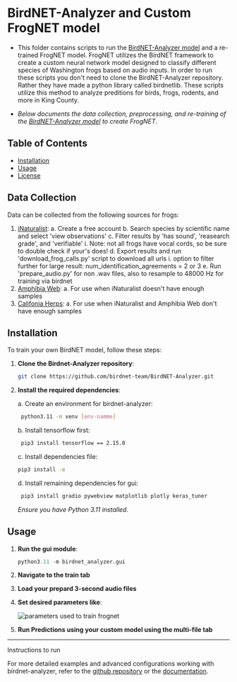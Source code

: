 # BirdNET-Analyzer and Custom FrogNET model

- This folder contains scripts to run the [BirdNET-Analyzer model](https://github.com/birdnet-team/BirdNET-Analyzer.git) and a re-trained FrogNET model. FrogNET utilizes the BirdNET framework to create a custom neural network model designed to classify different species of Washington frogs based on audio inputs. In order to run these scripts you don't need to clone the BirdNET-Analyzer repository. Rather they have made a python library called birdnetlib. These scripts utilize this method to analyze preditions for birds, frogs, rodents, and more in King County. 


- *Below documents the data collection, preprocessing, and re-training of the [BirdNET-Analyzer model](https://github.com/birdnet-team/BirdNET-Analyzer.git) to create FrogNET*.

## Table of Contents

- [Installation](#installation)
- [Usage](#usage)
- [License](#license)


## Data Collection

Data can be collected from the following sources for frogs:
1. [iNaturalist](https://www.inaturalist.org/):
  a. Create a free account
  b. Search species by scientific name and select 'view observations'
  c. Filter results by 'has sound', 'reasearch grade', and 'verifiable'
      i. Note: not all frogs have vocal cords, so be sure to double check if your's does!
  d. Export results and run 'download_frog_calls.py' script to download all urls
      i. option to filter further for large result: num_identification_agreements = 2 or 3
  e. Run 'prepare_audio.py' for non .wav files, also to resample to 48000 Hz for training via
     birdnet
3. [Amphibia Web]():
  a. For use when iNaturalist doesn't have enough samples
4. [Califonia Herps](https://californiaherps.com):
  a. For use when iNaturalist and Amphibia Web don't have enough samples 
   

## Installation

To train your own BirdNET model, follow these steps:

1. **Clone the Birdnet-Analyzer repository**:

    ```bash
    git clone https://github.com/birdnet-team/BirdNET-Analyzer.git
    ```


2. **Install the required dependencies**:

   a. Create an environment for birdnet-analyzer:
   ```bash
    python3.11 -m venv [env-namme]
    ```
   b. Install tensorflow first:
   ```bash
    pip3 install tensorflow == 2.15.0
    ```
   c. Install dependencies file:
    ```bash
    pip3 install -e
    ```
   d. Install remaining dependencies for gui:
   ```bash
    pip3 install gradio pywebview matplotlib plotly keras_tuner
    ```

    *Ensure you have Python 3.11 installed.*

## Usage

1. **Run the gui module**:

    ```python
    python3.11 -m birdnet_analyzer.gui
    ```

2. **Navigate to the train tab**

3. **Load your prepard 3-second audio files**

4. **Set desired parameters like**:

   ![parameters used to train frognet](frognet_model/assets/frognet_train.jpg)
   
6.  **Run Predictions using your custom model using the multi-file tab**


____ 
Instructions to run 

For more detailed examples and advanced configurations working with birdnet-analyzer, refer to the [github repository]() or the [documentation](link_to_documentation).


